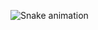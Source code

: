 ![Snake animation](https://github.com/JoseVF5/JoseVF5/blob/output/github-contribution-grid-snake.svg)
